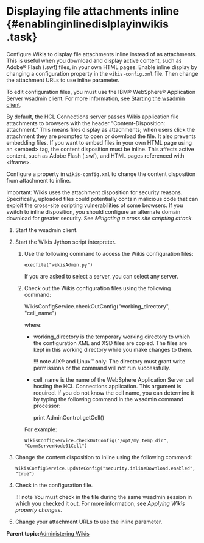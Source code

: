 # Displaying file attachments inline {#enablinginlinedislplayinwikis .task}

Configure Wikis to display file attachments inline instead of as attachments. This is useful when you download and display active content, such as Adobe® Flash \(.swf\) files, in your own HTML pages. Enable inline display by changing a configuration property in the `wikis-config.xml` file. Then change the attachment URLs to use inline parameter.

To edit configuration files, you must use the IBM® WebSphere® Application Server wsadmin client. For more information, see [Starting the wsadmin client](t_admin_wsadmin_starting.md).

By default, the HCL Connections server passes Wikis application file attachments to browsers with the header "Content-Disposition: attachment." This means files display as attachments; when users click the attachment they are prompted to open or download the file. It also prevents embedding files. If you want to embed files in your own HTML page using an <embed\> tag, the content disposition must be inline. This affects active content, such as Adobe Flash \(.swf\), and HTML pages referenced with <iframe\>.

Configure a property in `wikis-config.xml` to change the content disposition from attachment to inline.

Important: Wikis uses the attachment disposition for security reasons. Specifically, uploaded files could potentially contain malicious code that can exploit the cross-site scripting vulnerabilities of some browsers. If you switch to inline disposition, you should configure an alternate domain download for greater security. See *Mitigating a cross site scripting attack*.

1.  Start the wsadmin client.

2.  Start the Wikis Jython script interpreter.

    1.  Use the following command to access the Wikis configuration files:

        ```
        execfile("wikisAdmin.py")
        ```

        If you are asked to select a server, you can select any server.

    2.  Check out the Wikis configuration files using the following command:

        WikisConfigService.checkOutConfig\("working\_directory", "cell\_name"\)

        where:

        -   working\_directory is the temporary working directory to which the configuration XML and XSD files are copied. The files are kept in this working directory while you make changes to them.

            !!! note
    AIX® and Linux™ only: The directory must grant write permissions or the command will not run successfully.

        -   cell\_name is the name of the WebSphere Application Server cell hosting the HCL Connections application. This argument is required. If you do not know the cell name, you can determine it by typing the following command in the wsadmin command processor:

            print AdminControl.getCell\(\)

        For example:

        ```
        WikisConfigService.checkOutConfig("/opt/my_temp_dir", "CommServerNode01Cell")
        ```

3.  Change the content disposition to inline using the following command:

    ```
    WikisConfigService.updateConfig("security.inlineDownload.enabled", "true")
    ```

4.  Check in the configuration file.

    !!! note
    You must check in the file during the same wsadmin session in which you checked it out. For more information, see *Applying Wikis property changes*.

5.  Change your attachment URLs to use the inline parameter.


**Parent topic:**[Administering Wikis](../admin/c_admin_wikis_overview.md)

